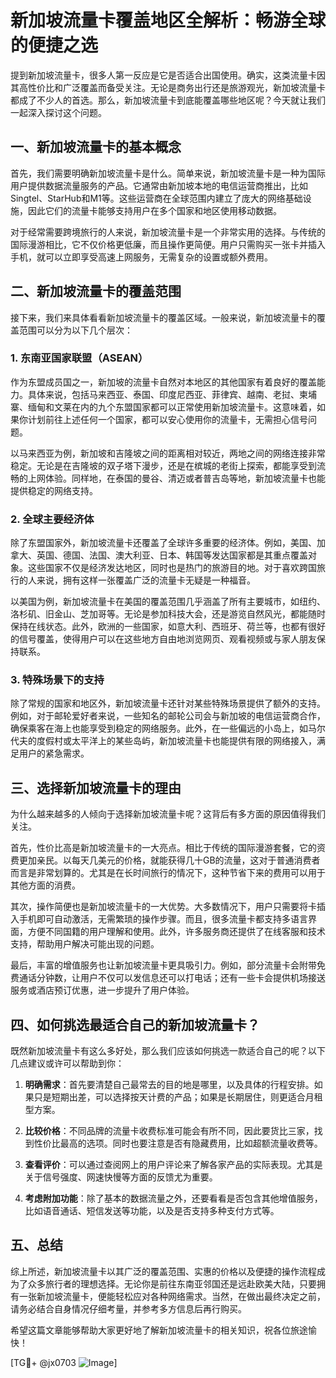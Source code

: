 # 新加坡流量卡覆盖地区全解析：畅游全球的便捷之选

提到新加坡流量卡，很多人第一反应是它是否适合出国使用。确实，这类流量卡因其高性价比和广泛覆盖而备受关注。无论是商务出行还是旅游观光，新加坡流量卡都成了不少人的首选。那么，新加坡流量卡到底能覆盖哪些地区呢？今天就让我们一起深入探讨这个问题。

## 一、新加坡流量卡的基本概念

首先，我们需要明确新加坡流量卡是什么。简单来说，新加坡流量卡是一种为国际用户提供数据流量服务的产品。它通常由新加坡本地的电信运营商推出，比如Singtel、StarHub和M1等。这些运营商在全球范围内建立了庞大的网络基础设施，因此它们的流量卡能够支持用户在多个国家和地区使用移动数据。

对于经常需要跨境旅行的人来说，新加坡流量卡是一个非常实用的选择。与传统的国际漫游相比，它不仅价格更低廉，而且操作更简便。用户只需购买一张卡并插入手机，就可以立即享受高速上网服务，无需复杂的设置或额外费用。

## 二、新加坡流量卡的覆盖范围

接下来，我们来具体看看新加坡流量卡的覆盖区域。一般来说，新加坡流量卡的覆盖范围可以分为以下几个层次：

### 1. 东南亚国家联盟（ASEAN）

作为东盟成员国之一，新加坡的流量卡自然对本地区的其他国家有着良好的覆盖能力。具体来说，包括马来西亚、泰国、印度尼西亚、菲律宾、越南、老挝、柬埔寨、缅甸和文莱在内的九个东盟国家都可以正常使用新加坡流量卡。这意味着，如果你计划前往上述任何一个国家，都可以安心使用你的流量卡，无需担心信号问题。

以马来西亚为例，新加坡和吉隆坡之间的距离相对较近，两地之间的网络连接非常稳定。无论是在吉隆坡的双子塔下漫步，还是在槟城的老街上探索，都能享受到流畅的上网体验。同样地，在泰国的曼谷、清迈或者普吉岛等地，新加坡流量卡也能提供稳定的网络支持。

### 2. 全球主要经济体

除了东盟国家外，新加坡流量卡还覆盖了全球许多重要的经济体。例如，美国、加拿大、英国、德国、法国、澳大利亚、日本、韩国等发达国家都是其重点覆盖对象。这些国家不仅是经济发达地区，同时也是热门的旅游目的地。对于喜欢跨国旅行的人来说，拥有这样一张覆盖广泛的流量卡无疑是一种福音。

以美国为例，新加坡流量卡在美国的覆盖范围几乎涵盖了所有主要城市，如纽约、洛杉矶、旧金山、芝加哥等。无论是参加科技大会，还是游览自然风光，都能随时保持在线状态。此外，欧洲的一些国家，如意大利、西班牙、荷兰等，也都有很好的信号覆盖，使得用户可以在这些地方自由地浏览网页、观看视频或与家人朋友保持联系。

### 3. 特殊场景下的支持

除了常规的国家和地区外，新加坡流量卡还针对某些特殊场景提供了额外的支持。例如，对于邮轮爱好者来说，一些知名的邮轮公司会与新加坡的电信运营商合作，确保乘客在海上也能享受到稳定的网络服务。此外，在一些偏远的小岛上，如马尔代夫的度假村或太平洋上的某些岛屿，新加坡流量卡也能提供有限的网络接入，满足用户的紧急需求。

## 三、选择新加坡流量卡的理由

为什么越来越多的人倾向于选择新加坡流量卡呢？这背后有多方面的原因值得我们关注。

首先，性价比高是新加坡流量卡的一大亮点。相比于传统的国际漫游套餐，它的资费更加亲民。以每天几美元的价格，就能获得几十GB的流量，这对于普通消费者而言是非常划算的。尤其是在长时间旅行的情况下，这种节省下来的费用可以用于其他方面的消费。

其次，操作简便也是新加坡流量卡的一大优势。大多数情况下，用户只需要将卡插入手机即可自动激活，无需繁琐的操作步骤。而且，很多流量卡都支持多语言界面，方便不同国籍的用户理解和使用。此外，许多服务商还提供了在线客服和技术支持，帮助用户解决可能出现的问题。

最后，丰富的增值服务也让新加坡流量卡更具吸引力。例如，部分流量卡会附带免费通话分钟数，让用户不仅可以发信息还可以打电话；还有一些卡会提供机场接送服务或酒店预订优惠，进一步提升了用户体验。

## 四、如何挑选最适合自己的新加坡流量卡？

既然新加坡流量卡有这么多好处，那么我们应该如何挑选一款适合自己的呢？以下几点建议或许可以帮助到你：

1. **明确需求**：首先要清楚自己最常去的目的地是哪里，以及具体的行程安排。如果只是短期出差，可以选择按天计费的产品；如果是长期居住，则更适合月租型方案。
   
2. **比较价格**：不同品牌的流量卡收费标准可能会有所不同，因此要货比三家，找到性价比最高的选项。同时也要注意是否有隐藏费用，比如超额流量收费等。

3. **查看评价**：可以通过查阅网上的用户评论来了解各家产品的实际表现。尤其是关于信号强度、网速快慢等方面的反馈尤为重要。

4. **考虑附加功能**：除了基本的数据流量之外，还要看看是否包含其他增值服务，比如语音通话、短信发送等功能，以及是否支持多种支付方式等。

## 五、总结

综上所述，新加坡流量卡以其广泛的覆盖范围、实惠的价格以及便捷的操作流程成为了众多旅行者的理想选择。无论你是前往东南亚邻国还是远赴欧美大陆，只要拥有一张新加坡流量卡，便能轻松应对各种网络需求。当然，在做出最终决定之前，请务必结合自身情况仔细考量，并参考多方信息后再行购买。

希望这篇文章能够帮助大家更好地了解新加坡流量卡的相关知识，祝各位旅途愉快！

[TG💪+ @jx0703 ![Image](https://github.com/user-attachments/assets/dbca1d08-cadb-493c-b0ec-ad6f7a83f270)]